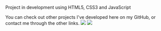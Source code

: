 Project in development using HTML5, CSS3 and JavaScript

<!-- <img width="400em" src="./assets/prtscrn.png"> -->

You can check out other projects I've developed here on my GitHub, or contact me through the other links.
<a href = "mailto:joaoaccastro@gmail.com"><img src="https://img.shields.io/badge/-Gmail-%23333?style=for-the-badge&logo=gmail&logoColor=white" target="_blank"></a>
<a href="https://www.linkedin.com/in/joao-ac-castro" target="_blank"><img src="https://img.shields.io/badge/-LinkedIn-%230077B5?style=for-the-badge&logo=linkedin&logoColor=white" target="_blank"></a>